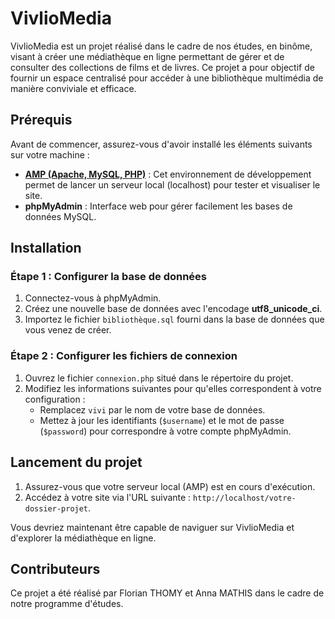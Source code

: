 # VivlioMedia

VivlioMedia est un projet réalisé dans le cadre de nos études, en binôme, visant à créer une médiathèque en ligne permettant de gérer et de consulter des collections de films et de livres. Ce projet a pour objectif de fournir un espace centralisé pour accéder à une bibliothèque multimédia de manière conviviale et efficace.

## Prérequis

Avant de commencer, assurez-vous d'avoir installé les éléments suivants sur votre machine :

- **[AMP (Apache, MySQL, PHP)](https://www.apachefriends.org/index.html)** : Cet environnement de développement permet de lancer un serveur local (localhost) pour tester et visualiser le site.
- **phpMyAdmin** : Interface web pour gérer facilement les bases de données MySQL.

## Installation

### Étape 1 : Configurer la base de données

1. Connectez-vous à phpMyAdmin.
2. Créez une nouvelle base de données avec l'encodage **utf8_unicode_ci**.
3. Importez le fichier `bibliothèque.sql` fourni dans la base de données que vous venez de créer.

### Étape 2 : Configurer les fichiers de connexion

1. Ouvrez le fichier `connexion.php` situé dans le répertoire du projet.
2. Modifiez les informations suivantes pour qu'elles correspondent à votre configuration :
   - Remplacez `vivi` par le nom de votre base de données.
   - Mettez à jour les identifiants (`$username`) et le mot de passe (`$password`) pour correspondre à votre compte phpMyAdmin.

## Lancement du projet

1. Assurez-vous que votre serveur local (AMP) est en cours d'exécution.
2. Accédez à votre site via l'URL suivante : `http://localhost/votre-dossier-projet`.

Vous devriez maintenant être capable de naviguer sur VivlioMedia et d'explorer la médiathèque en ligne.

## Contributeurs

Ce projet a été réalisé par Florian THOMY et Anna MATHIS dans le cadre de notre programme d'études.

